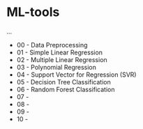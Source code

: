 # ML-tools
...

- 00 - Data Preprocessing
- 01 - Simple Linear Regression
- 02 - Multiple Linear Regression
- 03 - Polynomial Regression
- 04 - Support Vector for Regression (SVR)
- 05 - Decision Tree Classification
- 06 - Random Forest Classification
- 07 - 
- 08 - 
- 09 -
- 10 - 
